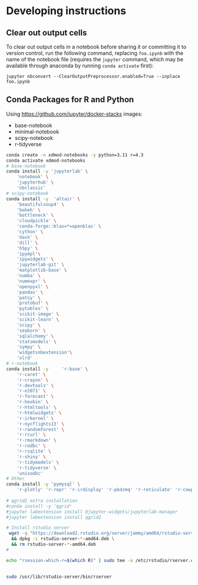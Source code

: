 # Developing instructions

## Clear out output cells
To clear out output cells in a notebook before sharing it or committing it to version control, run the following command, replacing `foo.ipynb` with the name of the notebook file (requires the `jupyter` command, which may be available through anaconda by running `conda activate` first):
```
jupyter nbconvert --ClearOutputPreprocessor.enabled=True --inplace foo.ipynb
```

## Conda Packages for R and Python

Using https://github.com/jupyter/docker-stacks images:
* base-notebook
* minimal-notebook
* scipy-notebook
* r-tidyverse

```bash
conda create -n xdmod-notebooks -y python=3.11 r=4.3
conda activate xdmod-notebooks
# base-notebook
conda install -y 'jupyterlab' \
    'notebook' \
    'jupyterhub' \
    'nbclassic'
# scipy-notebook
conda install -y  'altair' \
    'beautifulsoup4' \
    'bokeh' \
    'bottleneck' \
    'cloudpickle' \
    'conda-forge::blas=*=openblas' \
    'cython' \
    'dask' \
    'dill' \
    'h5py' \
    'ipympl'\
    'ipywidgets' \
    'jupyterlab-git' \
    'matplotlib-base' \
    'numba' \
    'numexpr' \
    'openpyxl' \
    'pandas' \
    'patsy' \
    'protobuf' \
    'pytables' \
    'scikit-image' \
    'scikit-learn' \
    'scipy' \
    'seaborn' \
    'sqlalchemy' \
    'statsmodels' \
    'sympy' \
    'widgetsnbextension'\
    'xlrd'
# r-notebook
conda install -y     'r-base' \
    'r-caret' \
    'r-crayon' \
    'r-devtools' \
    'r-e1071' \
    'r-forecast' \
    'r-hexbin' \
    'r-htmltools' \
    'r-htmlwidgets' \
    'r-irkernel' \
    'r-nycflights13' \
    'r-randomforest' \
    'r-rcurl' \
    'r-rmarkdown' \
    'r-rodbc' \
    'r-rsqlite' \
    'r-shiny' \
    'r-tidymodels' \
    'r-tidyverse' \
    'unixodbc'
# Other
conda install -y 'pymysql' \
    'r-plotly' 'r-repr' 'r-irdisplay' 'r-pbdzmq' 'r-reticulate' 'r-cowplot' 'r-rjson' 'r-dotenv' 'requests'
    
# qgrid2 extra installation
#conda install -y 'qgrid'
#jupyter labextension install @jupyter-widgets/jupyterlab-manager
#jupyter labextension install qgrid2

# Install rstudio server
 wget -q "https://download2.rstudio.org/server/jammy/amd64/rstudio-server-2023.12.1-402-amd64.deb" \
  && dpkg -i rstudio-server-*-amd64.deb \
  && rm rstudio-server-*-amd64.deb
#

echo "rsession-which-r=$(which R)" | sudo tee -a /etc/rstudio/rserver.conf

 
sudo /usr/lib/rstudio-server/bin/rserver

```
